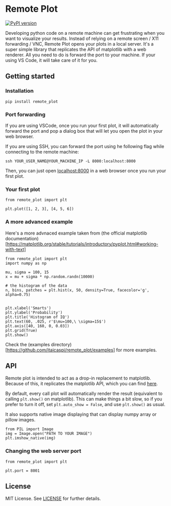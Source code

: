# Remote Plot

[![PyPI version](https://badge.fury.io/py/remote-plot.svg)](https://badge.fury.io/py/remote-plot)

Developing python code on a remote machine can get frustrating when you want to visualize your results.
Instead of relying on a remote screen / X11 forwarding / VNC, Remote Plot opens your plots in a local server.
It's a super simple library that replicates the API of matplotlib with a web renderer.
All you need to do is forward the port to your machine. If your using VS Code, it will take care of it for you.

## Getting started

### Installation
```
pip install remote_plot
```

### Port forwarding

If you are using VSCode, once you run your first plot, it will automatically forward the port
and pop a dialog box that will let you open the plot in your web browser.

If you are using SSH, you can forward the port using he following flag while connecting to the remote machine:
```
ssh YOUR_USER_NAME@YOUR_MACHINE_IP -L 8000:localhost:8000
```
Then, you can just open [localhost:8000](localhost:8000) in a web browser once you run your first plot.

### Your first plot
```
from remote_plot import plt

plt.plot([1, 2, 3], [4, 5, 6])
```

### A more advanced example

Here's a more advnaced example taken from (the official matplotlib documentation)[https://matplotlib.org/stable/tutorials/introductory/pyplot.html#working-with-text]

```
from remote_plot import plt
import numpy as np

mu, sigma = 100, 15
x = mu + sigma * np.random.randn(10000)

# the histogram of the data
n, bins, patches = plt.hist(x, 50, density=True, facecolor='g', alpha=0.75)


plt.xlabel('Smarts')
plt.ylabel('Probability')
plt.title('Histogram of IQ')
plt.text(60, .025, r'$\mu=100,\ \sigma=15$')
plt.axis([40, 160, 0, 0.03])
plt.grid(True)
plt.show()
```

Check the (examples directory)[https://github.com/itaicaspi/remote_plot/examples] for more examples.

## API

Remote plot is intended to act as a drop-in replacement to matplotlib. Because of this, it replicates the matplotlib API, which you can find [here](https://matplotlib.org/stable/plot_types/index).


By default, every call plot will automatically render the result (equivalent to calling `plt.show()` on matplotlib).
This can make things a bit slow, so if you prefer to turn it off, set `plt.auto_show = False`, and use `plt.show()` as usual.


It also supports native image displaying that can display numpy array or pillow images.
```
from PIL import Image
img = Image.open("PATH TO YOUR IMAGE")
plt.imshow_native(img)
```

### Changing the web server port

```
from remote_plot import plt

plt.port = 8001
```

## License

MIT License. See [LICENSE](LICENSE) for further details.

